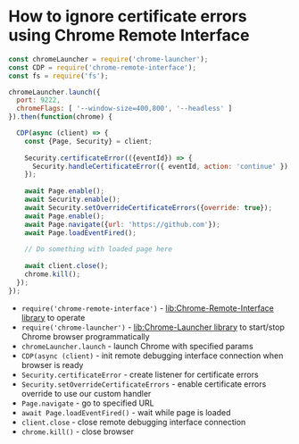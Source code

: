 # How to ignore certificate errors using Chrome Remote Interface

```js
const chromeLauncher = require('chrome-launcher');
const CDP = require('chrome-remote-interface');
const fs = require('fs');

chromeLauncher.launch({
  port: 9222,
  chromeFlags: [ '--window-size=400,800', '--headless' ]
}).then(function(chrome) {

  CDP(async (client) => {
    const {Page, Security} = client;
  
    Security.certificateError(({eventId}) => {
      Security.handleCertificateError({ eventId, action: 'continue' });
    });
  
    await Page.enable();
    await Security.enable();
    await Security.setOverrideCertificateErrors({override: true});
    await Page.enable();
    await Page.navigate({url: 'https://github.com'});
    await Page.loadEventFired();
  
    // Do something with loaded page here
    
    await client.close();
    chrome.kill();
  });
});
```

- `require('chrome-remote-interface')` - [lib:Chrome-Remote-Interface library](/chrome-headless/how-to-install-chrome-remote-interface) to operate
- `require('chrome-launcher')` - [lib:Chrome-Launcher library](/chrome-headless/how-to-install-chrome-launcher-library) to start/stop Chrome browser programmatically
- `chromeLauncher.launch` - launch Chrome with specified params
- `CDP(async (client)` - init remote debugging interface connection when browser is ready
- `Security.certificateError` - create listener for certificate errors
- `Security.setOverrideCertificateErrors` - enable certificate errors override to use our custom handler
- `Page.navigate` - go to specified URL
- `await Page.loadEventFired()` - wait while page is loaded
- `client.close` - close remote debugging interface connection
- `chrome.kill()` - close browser


